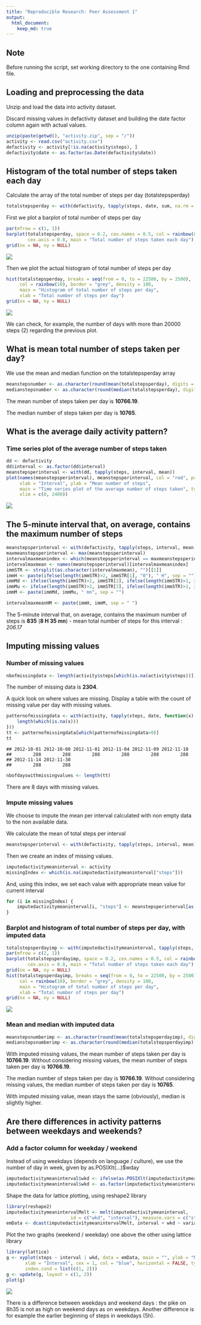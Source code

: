 ```yaml
---
title: "Reproducible Research: Peer Assessment 1"
output: 
  html_document:
    keep_md: true
---
```


## Note
Before running the script, set working directory to the one containing Rmd file.

## Loading and preprocessing the data
Unzip and load the data into activity dataset.

Discard missing values in defactivity dataset and building the date factor column again with actual values.

```r
unzip(paste(getwd(), "activity.zip", sep = "/"))
activity <- read.csv("activity.csv")
defactivity <- activity[!is.na(activity$steps), ]
defactivity$date <- as.factor(as.Date(defactivity$date))
```

## Histogram of the total number of steps taken each day
Calculate the array of the total number of steps per day (totalstepsperday)

```r
totalstepsperday <- with(defactivity, tapply(steps, date, sum, na.rm = T))
```

First we plot a barplot of total number of steps per day

```r
par(mfrow = c(1, 1))
barplot(totalstepsperday, space = 0.2, cex.names = 0.5, col = rainbow(61), las = 2,
        cex.axis = 0.8, main = "Total number of steps taken each day")
grid(nx = NA, ny = NULL)
```

![](PA1_template_files/figure-html/barplotnbstepsperday-1.png)<!-- -->

Then we plot the actual histogram of total number of steps per day

```r
hist(totalstepsperday, breaks = seq(from = 0, to = 22500, by = 2500),
     col = rainbow(10), border = "grey", density = 100,
     main = "Histogram of total number of steps per day",
     xlab = "Total number of steps per day")
grid(nx = NA, ny = NULL)
```

![](PA1_template_files/figure-html/histnbstepsperday-1.png)<!-- -->

We can check, for example, the number of days with more than 20000 steps (2) regarding the previous plot.

## What is mean total number of steps taken per day?
We use the mean and median function on the totalstepsperday array

```r
meanstepsnumber <- as.character(round(mean(totalstepsperday), digits = 2))
medianstepsnumber <- as.character(round(median(totalstepsperday), digits = 2))
```
The mean number of steps taken per day is **10766.19**.

The median number of steps taken per day is **10765**.

## What is the average daily activity pattern?
### Time series plot of the average number of steps taken

```r
dd <- defactivity
dd$interval <- as.factor(dd$interval)
meanstepsperinterval <- with(dd, tapply(steps, interval, mean))
plot(names(meanstepsperinterval), meanstepsperinterval, col = "red", pch = 18,
     xlab = "Interval", ylab = "Mean number of steps",
     main = "Time series plot of the average number of steps taken", type = "l",
     xlim = c(0, 2400))
```

![](PA1_template_files/figure-html/timeseriesplotavgnbsteps-1.png)<!-- -->

## The 5-minute interval that, on average, contains the maximum number of steps

```r
meanstepsperinterval <- with(defactivity, tapply(steps, interval, mean, na.rm = T))
maxmeanstepsperinterval <- max(meanstepsperinterval)
intervalmaxmeanindex <- which(meanstepsperinterval == maxmeanstepsperinterval)
intervalmaxmean <- names(meanstepsperinterval)[intervalmaxmeanindex]
immSTR <- strsplit(as.character(intervalmaxmean), "")[[1]]
immH <- paste(ifelse(length(immSTR)>2, immSTR[1], "0"), " H", sep = "")
immMd <- ifelse(length(immSTR)>2, immSTR[2], ifelse(length(immSTR)>1, immSTR[1], "0"))
immMu <- ifelse(length(immSTR)>2, immSTR[3], ifelse(length(immSTR)>1, immSTR[2], immSTR[1]))
immM <- paste(immMd, immMu, " mn", sep = "")

intervalmaxmeanHM <- paste(immH, immM, sep = " ")
```
The 5-minute interval that, on average, contains the maximum number of steps is **835** (**8 H 35 mn**) - mean total number of steps for this interval : *206.17*


## Imputing missing values
### Number of missing values

```r
nbofmissingdata <- length(activity$steps[which(is.na(activity$steps))])
```
The number of missing data is **2304**.

A quick look on where values are missing. Display a table with the count of missing value per day with missing values.

```r
patternofmissingdata <- with(activity, tapply(steps, date, function(x) {
    length(which(is.na(x)))
}))
tt <- patternofmissingdata[which(patternofmissingdata>0)]
tt
```

```
## 2012-10-01 2012-10-08 2012-11-01 2012-11-04 2012-11-09 2012-11-10 
##        288        288        288        288        288        288 
## 2012-11-14 2012-11-30 
##        288        288
```

```r
nbofdayswithmissingvalues <- length(tt)
```
There are 8 days with missing values.

### Impute missing values
We choose to impute the mean per interval calculated with non empty data to the non available data.

We calculate the mean of total steps per interval

```r
meanstepsperinterval <- with(defactivity, tapply(steps, interval, mean))
```
Then we create an index of missing values.

```r
imputedactivitymeaninterval <- activity
missingIndex <- which(is.na(imputedactivitymeaninterval["steps"]))
```
And, using this index, we set each value with appropriate mean value for current interval

```r
for (i in missingIndex) {
    imputedactivitymeaninterval[i, "steps"] <- meanstepsperinterval[as.character(imputedactivitymeaninterval[i, "interval"])]
}
```
### Barplot and histogram of total number of steps per day, with imputed data

```r
totalstepsperdayimp <- with(imputedactivitymeaninterval, tapply(steps, date, sum, na.rm = T))
par(mfrow = c(2, 1))
barplot(totalstepsperdayimp, space = 0.2, cex.names = 0.5, col = rainbow(61), las = 2,
        cex.axis = 0.8, main = "Total number of steps taken each day")
grid(nx = NA, ny = NULL)
hist(totalstepsperdayimp, breaks = seq(from = 0, to = 22500, by = 2500),
     col = rainbow(10), border = "grey", density = 100,
     main = "Histogram of total number of steps per day",
     xlab = "Total number of steps per day")
grid(nx = NA, ny = NULL)
```

![](PA1_template_files/figure-html/barplothistnbstepsperdayimpute-1.png)<!-- -->

### Mean and median with imputed data

```r
meanstepsnumberimp <- as.character(round(mean(totalstepsperdayimp), digits = 2))
medianstepsnumberimp <- as.character(round(median(totalstepsperdayimp), digits = 2))
```
With imputed missing values, the mean number of steps taken per day is **10766.19**.
Without considering missing values, the mean number of steps taken per day is **10766.19**.

The median number of steps taken per day is **10766.19**.
Without considering missing values, the median number of steps taken per day is **10765**.

With imputed missing value, mean stays the same (obviously), median is slightly higher.

## Are there differences in activity patterns between weekdays and weekends?
### Add a factor column for weekday / weekend
Instead of using weekdays (depends on language / culture), we use the number of day in week, given by as.POSIXlt(...)$wday

```r
imputedactivitymeaninterval$wkd <- ifelse(as.POSIXlt(imputedactivitymeaninterval$date)$wday %in% 1:5, "weekday", "weekend")
imputedactivitymeaninterval$wkd <- as.factor(imputedactivitymeaninterval$wkd)
```
Shape the data for lattice plotting, using reshape2 library

```r
library(reshape2)
imputedactivitymeanintervalMelt <- melt(imputedactivitymeaninterval,
                        id = c("wkd", "interval"), measure.vars = c("steps"))
emData <- dcast(imputedactivitymeanintervalMelt, interval + wkd ~ variable, mean)
```
Plot the two graphs (weekend / weekday) one above the other using lattice library

```r
library(lattice)
g <- xyplot(steps ~ interval | wkd, data = emData, main = "", ylab = "Number of steps",
       xlab = "Interval", cex = 1, col = "blue", horizontal = FALSE, type = "l",
       index.cond = list(c(1, 2)))
g <- update(g, layout = c(1, 2))
plot(g)        
```

![](PA1_template_files/figure-html/plotweekdayweekend-1.png)<!-- -->

There is a difference between weekdays and weekend days : the pike on 8h35 is not as high on weekend days as on weekdays.
Another difference is for example the earlier beginning of steps in weekdays (5h).
